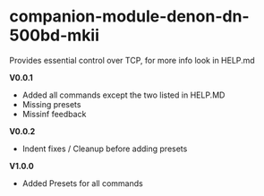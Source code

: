# companion-module-denon-dn-500bd-mkii

Provides essential control over TCP, for more info look in HELP.md

**V0.0.1** 
* Added all commands except the two listed in HELP.MD
* Missing presets
* Missinf feedback

**V0.0.2**
* Indent fixes / Cleanup before adding presets

**V1.0.0**
* Added Presets for all commands
